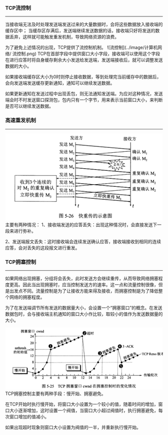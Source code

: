 ### TCP流控制
---
当接收端无法及时处理发送端发送过来的大量数据时，会将这些数据放入接收端的缓存区中；
当缓存区存满后，发送端继续发送数据的话，接收端只好将发送的数据丢弃，这样就可能触发重发机制，导致网络资源的浪费。

为了避免上述情况的出现，TCP提供了流控制机制。
![流控制](../image/计算机网络/ 流控制.png)
TCP在首部字段中提供窗口大小字段，接收端可以使用这个字段在进行应答时将自身缓存剩余大小发送给发送端，发送端接收后，就可以调整发送数据的大小。

如果接收端缓存区大小为0时则停止接收数据，等到处理完当前缓存中的数据后，会向发送端发送缓存更新通知，通知可以继续发送数据。

如果更新通知在发送过程中出现丢包，则无法通知发送端。为应对这种情况，发送端会时不时发送窗口探测包，包内只有一个字节，用来表示当前窗口大小，来判断是否可以继续发送数据。

### 高速重发机制
---
![高速重发机制](../image/计算机网络/高速重传.png)
主要有两种情况：
1、接收端发送的应答丢失：出现这种情况时，会直接发送下一段来进行弥补。

2、发送端报文丢失：这时接收端会连续发送确认应答，接收端接收到相同的连续应答，会对丢失的这段报文进行重发。

### TCP拥塞控制
---
如果网络出现拥塞，分组将会丢失，此时发送方会继续重传，从而导致网络拥塞程度更高。因此当出现拥塞时，应当控制发送方的速率。这一点和流量控制很像，但是出发点不同。流量控制是为了让接收方能来得及接收，而拥塞控制是为了降低整个网络的拥塞程度。

为了在发送端调节所有发送的数据量大小，会设置一个“拥塞窗口”的概念。在发送数据包时，会与接收端主机通知的窗口大小作比较，取较小的值作为发送数据量的大小。

![拥塞控制](../image/计算机网络/拥塞控制.png)
TCP拥塞控制主要有两种手段：慢开始、拥塞避免。

在TCP开始时执行慢开始，将窗口大小设置为一个较小的值，随着时间的增加，窗口大小逐渐增加，这时设置一个阀值，当窗口大小超过阀值时，执行拥塞避免，每次窗口增加的值减小。

如果出现超时现象则窗口大小设置为阀值的一半，并重新执行慢开始。